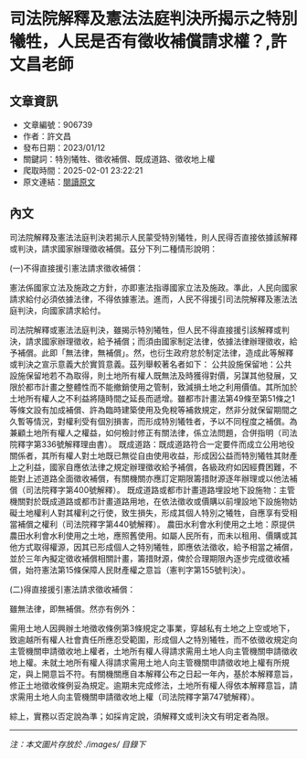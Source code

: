 # 司法院解釋及憲法法庭判決所揭示之特別犧牲，人民是否有徵收補償請求權？,許文昌老師

## 文章資訊
- 文章編號：906739
- 作者：許文昌
- 發布日期：2023/01/12
- 關鍵詞：特別犧牲、徵收補償、既成道路、徵收地上權
- 爬取時間：2025-02-01 23:22:21
- 原文連結：[閱讀原文](https://real-estate.get.com.tw/Columns/detail.aspx?no=906739)

## 內文


司法院解釋及憲法法庭判決若揭示人民蒙受特別犧牲，則人民得否直接依據該解釋或判決，請求國家辦理徵收補償。茲分下列二種情形說明：


(一)不得直接援引憲法請求徵收補償：


憲法係國家立法及施政之方針，亦即憲法指導國家立法及施政。準此，人民向國家請求給付必須依據法律，不得依據憲法。進而，人民不得援引司法院解釋及憲法法庭判決，向國家請求給付。


司法院解釋或憲法法庭判決，雖揭示特別犧牲，但人民不得直接援引該解釋或判決，請求國家辦理徵收，給予補償；而須由國家制定法律，依據法律辦理徵收，給予補償。此即「無法律，無補償」。然，也衍生政府怠於制定法律，造成此等解釋或判決之宣示意義大於實質意義。茲列舉較著名者如下：
公共設施保留地：公共設施保留地若不為取得，則土地所有權人既無法及時獲得對價，另謀其他發展，又限於都市計畫之整體性而不能撤銷使用之管制，致減損土地之利用價值。其所加於土地所有權人之不利益將隨時間之延長而遞增。雖都市計畫法第49條至第51條之1等條文設有加成補償、許為臨時建築使用及免稅等補救規定，然非分就保留期間之久暫等情況，對權利受有個別損害，而形成特別犧牲者，予以不同桯度之補償。為兼顧土地所有權人之權益，如何檢討修正有關法律，係立法問題，合併指明（司法院釋字第336號解釋理由書）。
既成道路：既成道路符合一定要件而成立公用地役關係者，其所有權人對土地既已無從自由使用收益，形成因公益而特別犧牲其財產上之利益，國家自應依法律之規定辦理徵收給予補償，各級政府如因經費困難，不能對上述道路全面徵收補償，有關機關亦應訂定期限籌措財源逐年辦理或以他法補償（司法院釋字第400號解釋）。
既成道路或都市計畫道路埋設地下設施物：主管機關對於既成道路或都市計畫道路用地，在依法徵收或價購以前埋設地下設施物妨礙土地權利人對其權利之行使，致生損失，形成其個人特別之犧牲，自應享有受相當補償之權利（司法院釋字第440號解釋）。
農田水利會水利使用之土地：原提供農田水利會水利使用之土地，應照舊使用。如屬人民所有，而未以租用、價購或其他方式取得權源，因其已形成個人之特別犧牲，即應依法徵收，給予相當之補償，並於三年內擬定徵收補償相關計畫，籌措財源，俾於合理期限內逐步完成徵收補償，始符憲法第15條保障人民財產權之意旨（憲判字第155號判決）。


(二)得直接援引憲法請求徵收補償：


雖無法律，即無補償。然亦有例外：


需用土地人因興辦土地徵收條例第3條規定之事業，穿越私有土地之上空或地下，致逾越所有權人社會責任所應忍受範圍，形成個人之特別犧牲，而不依徵收規定向主管機關申請徵收地上權者，土地所有權人得請求需用土地人向主管機關申請徵收地上權。未就土地所有權人得請求需用土地人向主管機關申請徵收地上權有所規定，與上開意旨不符。有關機關應自本解釋公布之日起一年內，基於本解釋意旨，修正土地徵收條例妥為規定。逾期未完成修法，土地所有權人得依本解釋意旨，請求需用土地人向主管機關申請徵收地上權（司法院釋字第747號解釋）。


綜上，實務以否定說為準；如採肯定說，須解釋文或判決文有明定者為限。

---
*注：本文圖片存放於 ./images/ 目錄下*
